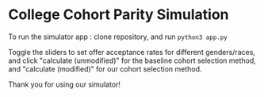 # College Cohort Parity Simulation

To run the simulator app : clone repository, and run `python3 app.py`

Toggle the sliders to set offer acceptance rates for different genders/races, and click "calculate (unmodified)" for the baseline cohort selection method, and "calculate (modified)" for our cohort selection method.

Thank you for using our simulator!
